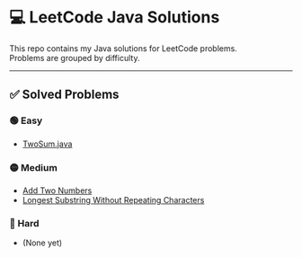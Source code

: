 # 💻 LeetCode Java Solutions

This repo contains my Java solutions for LeetCode problems.  
Problems are grouped by difficulty.

---

## ✅ Solved Problems

### 🟢 Easy

- [TwoSum.java](src/easy/TwoSum.java)

### 🟡 Medium

- [Add Two Numbers](src/medium/AddTwoNumbers.java)
- [Longest Substring Without Repeating Characters](src/medium/LongestSubstringWithoutRepeatingCharacters.java)

### 🔴 Hard

- (None yet)
